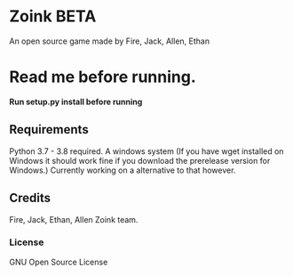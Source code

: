 # Zoink BETA
An open source game made by Fire, Jack, Allen, Ethan
# Read me before running.
**Run setup.py install before running**
## Requirements
Python 3.7 - 3.8 required.
A windows system
(If you have wget installed on Windows it should work fine if you download the prerelease version for Windows.)
Currently working on a alternative to that however.
## Credits
Fire, Jack, Ethan, Allen
Zoink team.
### License
GNU Open Source License


